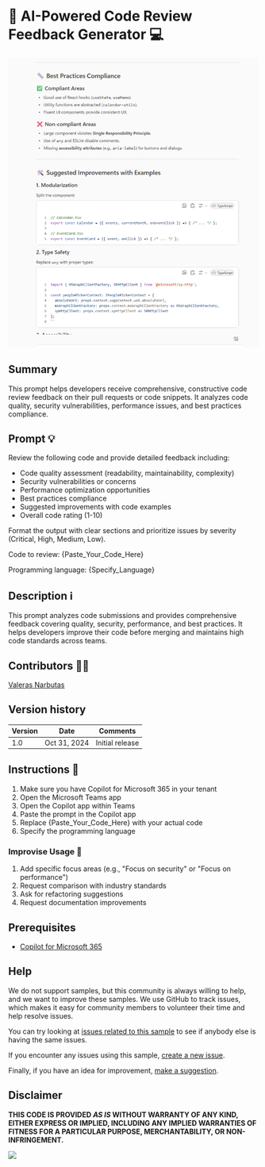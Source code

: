 # 🚀 AI-Powered Code Review Feedback Generator 💻

![Demo of AI Code Review Feedback](./assets/demo.png)

## Summary

This prompt helps developers receive comprehensive, constructive code review feedback on their pull requests or code snippets. It analyzes code quality, security vulnerabilities, performance issues, and best practices compliance.

## Prompt 💡

Review the following code and provide detailed feedback including:
- Code quality assessment (readability, maintainability, complexity)
- Security vulnerabilities or concerns
- Performance optimization opportunities
- Best practices compliance
- Suggested improvements with code examples
- Overall code rating (1-10)

Format the output with clear sections and prioritize issues by severity (Critical, High, Medium, Low).

Code to review:
{Paste_Your_Code_Here}

Programming language: {Specify_Language}

## Description ℹ️

This prompt analyzes code submissions and provides comprehensive feedback covering quality, security, performance, and best practices. It helps developers improve their code before merging and maintains high code standards across teams.

## Contributors 👨‍💻

[Valeras Narbutas](https://github.com/ValerasNarbutas)

## Version history

Version|Date|Comments
-------|----|--------
1.0|Oct 31, 2024|Initial release

## Instructions 📝

1. Make sure you have Copilot for Microsoft 365 in your tenant
2. Open the Microsoft Teams app
3. Open the Copilot app within Teams
4. Paste the prompt in the Copilot app
5. Replace {Paste_Your_Code_Here} with your actual code
6. Specify the programming language

### Improvise Usage 🚀

1. Add specific focus areas (e.g., "Focus on security" or "Focus on performance")
2. Request comparison with industry standards
3. Ask for refactoring suggestions
4. Request documentation improvements

## Prerequisites

* [Copilot for Microsoft 365](https://developer.microsoft.com/microsoft-365/dev-program)

## Help

We do not support samples, but this community is always willing to help, and we want to improve these samples. We use GitHub to track issues, which makes it easy for community members to volunteer their time and help resolve issues.

You can try looking at [issues related to this sample](https://github.com/pnp/copilot-prompts/issues?q=label%3A%22sample%3A%20m365-ai-code-review-feedback%22) to see if anybody else is having the same issues.

If you encounter any issues using this sample, [create a new issue](https://github.com/pnp/copilot-prompts/issues/new).

Finally, if you have an idea for improvement, [make a suggestion](https://github.com/pnp/copilot-prompts/issues/new).

## Disclaimer

**THIS CODE IS PROVIDED *AS IS* WITHOUT WARRANTY OF ANY KIND, EITHER EXPRESS OR IMPLIED, INCLUDING ANY IMPLIED WARRANTIES OF FITNESS FOR A PARTICULAR PURPOSE, MERCHANTABILITY, OR NON-INFRINGEMENT.**

![](https://m365-visitor-stats.azurewebsites.net/SamplesGallery/copilotprompts-m365-ai-code-review-feedback)